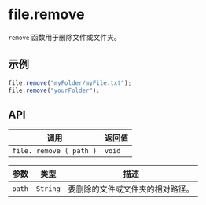 # file.remove

`remove` 函数用于删除文件或文件夹。

## 示例

```javascript
file.remove("myFolder/myFile.txt");
file.remove("yourFolder");
```

## API

| 调用 | 返回值 |
|---|---|
| `file. remove ( path )` | `void` |

| 参数 | 类型 | 描述 |
|---|---|---|
| `path` | `String` | 要删除的文件或文件夹的相对路径。 |